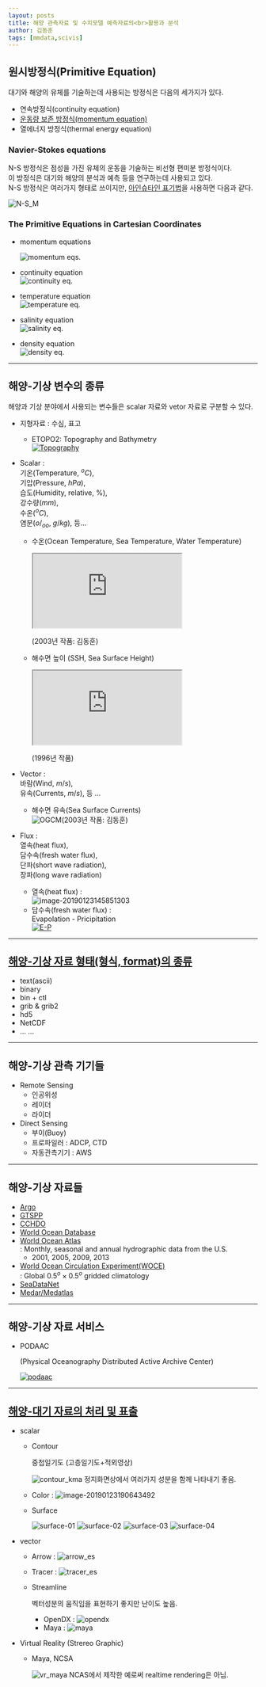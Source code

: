 ```yaml
---
layout: posts
title: 해양 관측자료 및 수치모델 예측자료의<br>활용과 분석
author: 김동훈
tags: [mmdata,scivis]
---
```


## 원시방정식(Primitive Equation)

대기와 해양의 유체를 기술하는데 사용되는 방정식은 다음의 세가지가 있다.

* 연속방정식(continuity equation)
* <u>운동량 보존 방정식(momentum equation)</u>
* 열에너지 방정식(thermal energy equation)

### Navier-Stokes equations

N-S 방정식은 점성을 가진 유체의 운동을 기술하는 비선형 편미분 방정식이다.<br>이 방정식은 대기와 해양의 분석과 예측 등을 연구하는데 사용되고 있다.<br>N-S 방정식은 여러가지 형태로 쓰이지만, [아인슈타인 표기법](https://ko.wikipedia.org/wiki/%EC%95%84%EC%9D%B8%EC%8A%88%ED%83%80%EC%9D%B8_%ED%91%9C%EA%B8%B0%EB%B2%95)을 사용하면 다음과 같다.

![N-S_M](../assets/images/MMdata/N-S_M.png)

### The Primitive Equations in Cartesian Coordinates

* momentum equations<br>

  ![momentum eqs.](../assets/images/MMdata/momentum_eqs.png)

* continuity equation<br>![continuity eq.](../assets/images/MMdata/continuity_eq.png)

* temperature equation<br>![temperature eq.](../assets/images/MMdata/temperature_eq.png)

* salinity equation<br>![salinity eq.](../assets/images/MMdata/salinity_eq.png)

* density equation<br>![density eq.](../assets/images/MMdata/density_eq.png)

---

## 해양-기상 변수의 종류

해양과 기상 분야에서 사용되는 변수들은 scalar 자료와 vetor 자료로 구분할 수 있다.

* 지형자료 : 수심, 표고

  * ETOPO2: Topography and Bathymetry<br>[![Topography](https://encrypted-tbn0.gstatic.com/images?q=tbn:ANd9GcQxsMUVLhFxC0fP8QRjq55iFJAY3N3sX15SkDiE1iwr9V7Gfn01)](https://encrypted-tbn0.gstatic.com/images?q=tbn:ANd9GcQxsMUVLhFxC0fP8QRjq55iFJAY3N3sX15SkDiE1iwr9V7Gfn01)

* Scalar :<br>기온(Temperature, $^oC$),<br>기압(Pressure, $hPa$),<br>습도(Humidity, relative, $\%$),<br>강수량($mm$),<br>수온($^oC$),<br>염분($o/_{oo},\  g/kg$), 등...

  * 수온(Ocean Temperature, Sea Temperature, Water Temperature)<br>

    <iframe src="https://youtube.com/embed/4d8TZDzNUmA/18.jpg" frameborder="1" allow="autoplay; encrypted-media" allowfullscreen></iframe>

    (2003년 작품: 김동훈)

  * 해수면 높이 (SSH, Sea Surface Height)<br>

    <iframe src="https://youtube.com/embed/TsJYgdqJD-E?t=12" frameborder="1" allow="autoplay; encrypted-media" allowfullscreen></iframe>

    (1996년 작품)

* Vector :<br>바람(Wind, $m/s$),<br>유속(Currents, $m/s$), 등 ...

  * 해수면 유속(Sea Surface Currents)<br>![OGCM](../assets/images/MMdata/OGCM.JPG)(2003년 작품: 김동훈)

* Flux :<br>열속(heat flux),<br>담수속(fresh water flux),<br>단파(short wave radiation),<br>장파(long wave radiation)
  * 열속(heat flux) : <br>![image-20190123145851303](../assets/images/MMdata/HeatFlux.png)
  * 담수속(fresh water flux) :<br>Evapolation - Pricipitation<br>[![E-P](../assets/images/MMdata/e-p.gif)](https://www.jeju.go.kr/files/editor/e26d259b-8289-4dd8-99f7-6bca92189e3a.gif)

---

## [해양-기상 자료 형태(형식, format)의 종류](/DataFormat/)

* text(ascii)
* binary
* bin + ctl
* grib & grib2
* hd5
* NetCDF
* ... ...

---

## 해양-기상 관측 기기들

* Remote Sensing
  * 인공위성
  * 레이더
  * 라이더
* Direct Sensing
  * 부이(Buoy) 
  * 프로파일러 : ADCP, CTD
  * 자동관측기기 : AWS

---

## 해양-기상 자료들

* [Argo](http://www.argo.ucsd.edu/)
* [GTSPP](http://www.nodc.noaa.gov/GTSPP/)
* [CCHDO](http://whpo.ucsd.edu/)
* [World Ocean Database](http://www.nodc.noaa.gov/OC5/WOD/pr_wod.html)
* [World Ocean Atlas](http://www.nodc.noaa.gov/OC5/WOA09/pr_woa09.html)<br>: Monthly, seasonal and annual hydrographic data from the U.S.
  * 2001, 2005, 2009, 2013
* [World Ocean Circulation Experiment(WOCE)](https://www.nodc.noaa.gov/woce/)<br>: Global $0.5^o \times 0.5^o$ gridded climatology
* [SeaDataNet](http://www.seadatanet.org/Data-Access/Common-Data-Index-CDI)
* [Medar/Medatlas](http://www.ifremer.fr/medar/)

---

## 해양-기상 자료 서비스

* PODAAC

  (Physical Oceanography Distributed Active Archive Center)

  [![podaac](../assets/images/MMdata/podaac.png)](https://podaac.jpl.nasa.gov/)

---

## [해양-대기 자료의 처리 및 표출](/JuNo/)

* scalar

  * Contour

    중첩일기도 (고층일기도+적외영상)

    ![contour_kma](../assets/images/MMdata/contour_kma.png) 정지화면상에서 여러가지 성분을 함께 나타내기 좋음.

  * Color : ![image-20190123190643492](../assets/images/MMdata/color_ts.png)

  * Surface

    ![surface-01](../assets/images/MMdata/surface-01.png) ![surface-02](../assets/images/MMdata/surface-02.png) ![surface-03](../assets/images/MMdata/surface-03.png) ![surface-04](../assets/images/MMdata/surface-04.png)

* vector

  * Arrow : ![arrow_es](../assets/images/MMdata/arrow_es.png)

  * Tracer : ![tracer_es](../assets/images/MMdata/tracer_es.png)

  * Streamline

    벡터성분의 움직임을 표현하기 좋지만 난이도 높음.

    * OpenDX : ![opendx](../assets/images/MMdata/opendx.png)
    * Maya : ![maya](../assets/images/MMdata/maya.png)

* Virtual Reality (Strereo Graphic)

  * Maya, NCSA

    ![vr_maya](../assets/images/MMdata/vr_maya.png) NCAS에서 제작한 예로써 realtime rendering은 아님.
